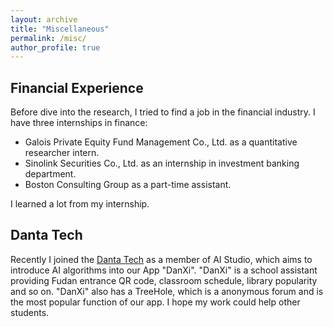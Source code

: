 ```yaml
---
layout: archive
title: "Miscellaneous"
permalink: /misc/
author_profile: true
---
```


## Financial Experience

Before dive into the research, I tried to find a job in the financial industry. I have three internships in finance:
- Galois Private Equity Fund Management Co., Ltd. as a quantitative researcher intern.
- Sinolink Securities Co., Ltd. as an internship in investment banking department.
- Boston Consulting Group as a part-time assistant.

I learned a lot from my internship.

## Danta Tech

Recently I joined the [Danta Tech](https://danxi.fduhole.com/) as a member of AI Studio, which aims to introduce AI algorithms into our App "DanXi". "DanXi" is a school assistant providing Fudan entrance QR code, classroom schedule, library popularity and so on. "DanXi" also has a TreeHole, which is a anonymous forum and is the most popular function of our app. I hope my work could help other students.

